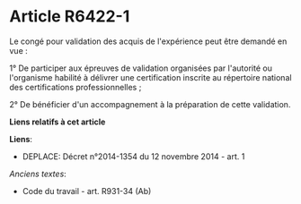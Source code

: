 # Article R6422-1

Le congé pour validation des acquis de l'expérience peut être demandé en vue :

1° De participer aux épreuves de validation organisées par l'autorité ou l'organisme habilité à délivrer une certification
inscrite au répertoire national des certifications professionnelles ;

2° De bénéficier d'un accompagnement à la préparation de cette validation.

**Liens relatifs à cet article**

**Liens**:

  - DEPLACE: Décret n°2014-1354 du 12 novembre 2014 - art. 1

_Anciens textes_:

  - Code du travail - art. R931-34 (Ab)
